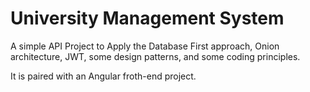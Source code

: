 # University Management System

A simple API Project to Apply the Database First approach, Onion architecture, JWT, some design patterns, and some coding principles.

It is paired with an Angular froth-end project.
